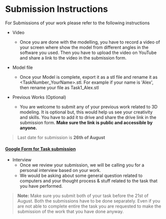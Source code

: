 # Submission Instructions

For Submissions of your work please refer to the following instructions
  
  - Video 
    - Once you are done with the modelling, you have to record a video of your screen where show the model from different angles in the software you used. Then you have to upload the video on YouTube and share a link to the video in the submission form. 

  - Model file 
    - Once your Model is complete, export it as a stl file and rename it as <TaskNumber_YourName>.stl. For example if your name is 'Alex', then rename your file as Task1_Alex.stl

  - Previous Works (Optional)
    - You are welcome to submit any of your previous work related to 3D modeling. It is optional but, this would help us see your creativity and skills. You have to add it to drive and share the drive link in the submission form. **Make sure the link is public and accessible by anyone.**

  > Last date for submission is **26th of August**

#### [Google Form for Task submission](https://forms.gle/MpB8P4WSqZW9TUXT9)

  - Interview
    - Once we review your submission, we will be calling you for a personal interview based on your work.
    - We would be asking about some general question related to computers and your thought process & stuff related to the task that you have performed.

> **Note:** Make sure you submit both of your task before the 21st of August. Both the submissions have to be done separately. Even if you are not able to complete entire the task you are requested to make the submission of the work that you have done anyway.
